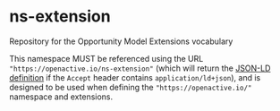 # ns-extension
Repository for the Opportunity Model Extensions vocabulary

This namespace MUST be referenced using the URL `"https://openactive.io/ns-extension"` (which will return the [JSON-LD definition](https://openactive.io/ns-extension/extension.jsonld) if the `Accept` header contains `application/ld+json`), and is designed to be used when defining the `"https://openactive.io/"` namespace and extensions.
